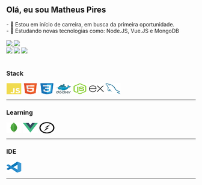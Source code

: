 <h2>Olá, eu sou Matheus Pires</h2>
<div>
- 🔭 Estou em início de carreira, em busca da primeira oportunidade.<br>
- 🌱 Estudando novas tecnologias como: Node.JS, Vue.JS e MongoDB<br>
  <br>
 </div>

<div>
  <a href="https://github.com/akamtt">
  <img height="180em" src="https://github-readme-stats.vercel.app/api?username=akamtt&show_icons=true&theme=dark&include_all_commits=true&count_private=true"/>
  <img height="180em" src="https://github-readme-stats.vercel.app/api/top-langs/?username=akamtt&layout=compact&langs_count=7&theme=dark"/>
</div>
  <div>    
 <a href="https://www.linkedin.com/in/matheuslspires/" target="_blank"><img src="https://img.shields.io/badge/-LinkedIn-%230077B5?style=for-the-badge&logo=linkedin&logoColor=white" target="_blank"></a>
    <a href="https://instagram.com/piresmtt" target="_blank"><img src="https://img.shields.io/badge/-Instagram-%23E4405F?style=for-the-badge&logo=instagram&logoColor=white" target="_blank"></a>
    <a href = "mailto:theusluiz0@gmail.com"><img src="https://img.shields.io/badge/-Gmail-%23333?style=for-the-badge&logo=gmail&logoColor=white" target="_blank"></a>
    

  
<div style="display: inline_block"><br>
  <h3>Stack</h3>
  <img align="center" alt="mtt-Js" height="30" width="40" src="https://raw.githubusercontent.com/devicons/devicon/master/icons/javascript/javascript-plain.svg">
  <img align="center" alt="mtt-HTML" height="30" width="40" src="https://raw.githubusercontent.com/devicons/devicon/master/icons/html5/html5-original.svg">
  <img align="center" alt="mtt-CSS" height="30" width="40" src="https://raw.githubusercontent.com/devicons/devicon/master/icons/css3/css3-original.svg">
   <img align="center" alt="mtt-docker" height="30" width="40" src="https://github.com/devicons/devicon/blob/master/icons/docker/docker-original-wordmark.svg">
  <img align="center" alt="mtt-node" height="30" width="40" src="https://github.com/devicons/devicon/blob/master/icons/nodejs/nodejs-original.svg">
  <img align="center" alt="mtt-express" height="30" width="40" src="https://github.com/devicons/devicon/blob/master/icons/express/express-original.svg">
  <img align="center" alt="mtt-mysql" height="30" width="40" src="https://github.com/devicons/devicon/blob/master/icons/mysql/mysql-original.svg">
 
  <hr>
  <h3>Learning</h3>
    <img align="center" alt="mtt-node" height="30" width="40" src="https://github.com/devicons/devicon/blob/master/icons/mongodb/mongodb-original.svg">
    <img align="center" alt="mtt-node" height="30" width="40" src="https://github.com/devicons/devicon/blob/master/icons/vuejs/vuejs-original.svg">
  <img align="center" alt="mtt-node" height="30" width="40" src="https://github.com/devicons/devicon/blob/master/icons/socketio/socketio-original.svg">
  <hr>
</div>
  
  <h3> IDE </h3>  
<img align="center" alt="VS code" height="30" width="40" src="https://raw.githubusercontent.com/devicons/devicon/9f4f5cdb393299a81125eb5127929ea7bfe42889/icons/vscode/vscode-original.svg">
  <hr>

 

